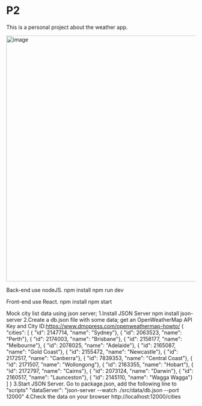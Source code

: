 # P2
This is a personal project about the  weather app.


<img width="653" alt="image" src="https://user-images.githubusercontent.com/78600296/193981534-13b9d279-fd1c-4f63-a3a0-aac7c7c935db.png">

Back-end use nodeJS.
npm install
npm run dev

Front-end use React. 
npm install
npm start

Mock city list data using json server;
1.Install JSON Server
npm install json-server
2.Create a db.json file with some data;
get an OpenWeatherMap API Key and City ID:https://www.dmopress.com/openweathermap-howto/
{
  "cities": [
	{ "id": 2147714, "name": "Sydney"},
	{ "id": 2063523, "name": "Perth"},
	{ "id": 2174003, "name": "Brisbane"},
	{ "id": 2158177, "name": "Melbourne"},
	{ "id": 2078025, "name": "Adelaide"},
	{ "id": 2165087, "name": "Gold Coast"},
	{ "id": 2155472, "name": "Newcastle"},
	{ "id": 2172517, "name": "Canberra"},
	{ "id": 7839353, "name": "Central Coast"},
	{ "id": 2171507, "name": "Wollongong"},
	{ "id": 2163355, "name": "Hobart"},
	{ "id": 2172797, "name": "Cairns"},
	{ "id": 2073124, "name": "Darwin"},
	{ "id": 2160517, "name": "Launceston"},
	{ "id": 2145110, "name": "Wagga Wagga"}
  ] 
}
3.Start JSON Server.
 Go to package.json, add the following line to  "scripts"
 "dataServer": "json-server --watch ./src/data/db.json --port 12000"
4.Check the data on your browser
  http://localhost:12000/cities

